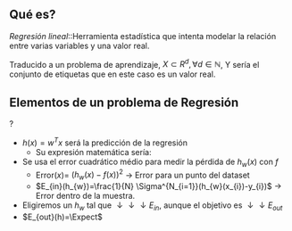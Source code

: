 ## Qué es?

*Regresión lineal*::Herramienta estadística que intenta modelar la relación entre varias variables y una valor real.

Traducido a un problema de aprendizaje, $X \subset{R^{d}}, \forall d \in \mathbb{N}$, Y sería el conjunto de etiquetas que en este caso es un valor real.  

## Elementos de un problema de Regresión
?
- $h(x)=w^Tx$ será la predicción de la regresión
	- Su expresión matemática sería: 
- Se usa el error cuadrático médio para medir la pérdida de $h_{w}(x)$ con $f$
	- Error($x$)= $(h_{w}(x)-f(x))^2$ -> Error para un punto del dataset
	- $E_{in}(h_{w})=\frac{1}{N} \Sigma^{N_{i=1}}(h_{w}(x_{i})-y_{i})$ -> Error dentro de la muestra.
- Eligiremos un $h_{w}$ tal que $\downarrow\downarrow\downarrow E_{in}$, aunque el objetivo es $\downarrow\downarrow E_{out}$
- $E_{out}(h)=\Expect$
